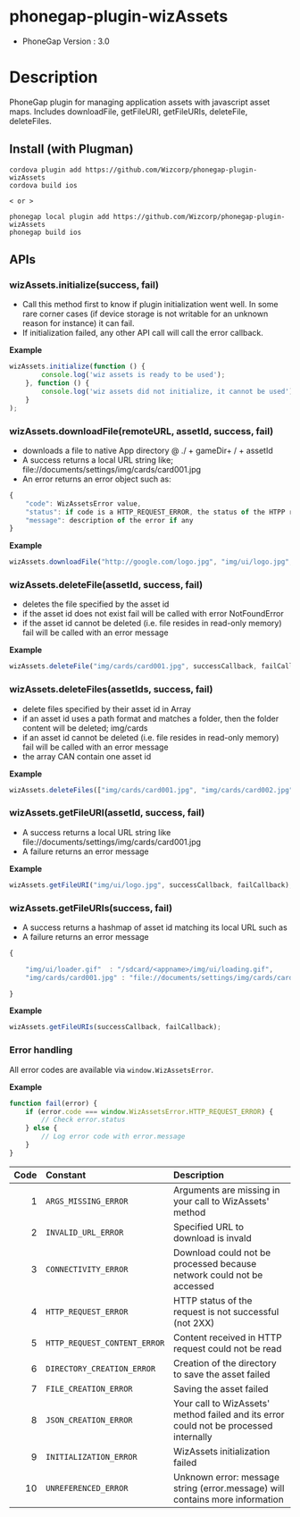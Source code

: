 # phonegap-plugin-wizAssets 

- PhoneGap Version : 3.0

# Description

PhoneGap plugin for managing application assets with javascript asset maps. Includes downloadFile, getFileURI, getFileURIs, deleteFile, deleteFiles.


## Install (with Plugman) 

    cordova plugin add https://github.com/Wizcorp/phonegap-plugin-wizAssets
    cordova build ios
    
    < or >
    
    phonegap local plugin add https://github.com/Wizcorp/phonegap-plugin-wizAssets
    phonegap build ios



## APIs


### wizAssets.initialize(success, fail)

- Call this method first to know if plugin initialization went well. In some rare corner cases (if device storage is not writable for an unknown reason for instance) it can fail.
- If initialization failed, any other API call will call the error callback.

**Example**
```javascript
wizAssets.initialize(function () {
        console.log('wiz assets is ready to be used');
    }, function () {
        console.log('wiz assets did not initialize, it cannot be used');
    }
);
```

### wizAssets.downloadFile(remoteURL, assetId, success, fail)

- downloads a file to native App directory @ ./ + gameDir+ / + assetId <br />
- A success returns a local URL string like; file://documents/settings/img/cards/card001.jpg <br />
- An error returns an error object such as:
```javascript
{
    "code": WizAssetsError value,
    "status": if code is a HTTP_REQUEST_ERROR, the status of the HTPP request, optional
    "message": description of the error if any
}
```

**Example**
``` javascript
wizAssets.downloadFile("http://google.com/logo.jpg", "img/ui/logo.jpg", successCallback, failCallback);
```

### wizAssets.deleteFile(assetId, success, fail)

- deletes the file specified by the asset id <br />
- if the asset id does not exist fail will be called with error NotFoundError <br />
- if the asset id cannot be deleted (i.e. file resides in read-only memory) fail will be called with an error message


**Example**
```javascript
wizAssets.deleteFile("img/cards/card001.jpg", successCallback, failCallback);
```

### wizAssets.deleteFiles(assetIds, success, fail)

- delete files specified by their asset id in Array <br />
- if an asset id uses a path format and matches a folder, then the folder content will be deleted; img/cards <br />
- if an asset id cannot be deleted (i.e. file resides in read-only memory) fail will be called with an error message
- the array CAN contain one asset id

**Example**
```javascript
wizAssets.deleteFiles(["img/cards/card001.jpg", "img/cards/card002.jpg"], successCallback, failCallback);
```

### wizAssets.getFileURI(assetId, success, fail)

- A success returns a local URL string like file://documents/settings/img/cards/card001.jpg <br />
- A failure returns an error message

**Example**
```javascript
wizAssets.getFileURI("img/ui/logo.jpg", successCallback, failCallback);
```

### wizAssets.getFileURIs(success, fail)

- A success returns a hashmap of asset id matching its local URL such as
- A failure returns an error message

```javascript
{

    "img/ui/loader.gif"  : "/sdcard/<appname>/img/ui/loading.gif", 
    "img/cards/card001.jpg" : "file://documents/settings/img/cards/card001.jpg" 

}
```

**Example**
```javascript
wizAssets.getFileURIs(successCallback, failCallback);
```

### Error handling

All error codes are available via ```window.WizAssetsError```.

**Example**
```javascript
function fail(error) {
    if (error.code === window.WizAssetsError.HTTP_REQUEST_ERROR) {
        // Check error.status
    } else {
        // Log error code with error.message
    }
}
```

| Code | Constant                     | Description                                                                                            |
|-----:|:-----------------------------|:-------------------------------------------------------------------------------------------------------|
|    1 | `ARGS_MISSING_ERROR`         | Arguments are missing in your call to WizAssets' method                                                |
|    2 | `INVALID_URL_ERROR`          | Specified URL to download is invald                                                                    |
|    3 | `CONNECTIVITY_ERROR`         | Download could not be processed because network could not be accessed                                  |
|    4 | `HTTP_REQUEST_ERROR`         | HTTP status of the request is not successful (not 2XX)                                                 |
|    5 | `HTTP_REQUEST_CONTENT_ERROR` | Content received in HTTP request could not be read                                                     |
|    6 | `DIRECTORY_CREATION_ERROR`   | Creation of the directory to save the asset failed                                                     |
|    7 | `FILE_CREATION_ERROR`        | Saving the asset failed                                                                                |
|    8 | `JSON_CREATION_ERROR`        | Your call to WizAssets' method failed and its error could not be processed internally                  |
|    9 | `INITIALIZATION_ERROR`       | WizAssets initialization failed                                                                        |
|   10 | `UNREFERENCED_ERROR`         | Unknown error: message string (error.message) will contains more information                           |
